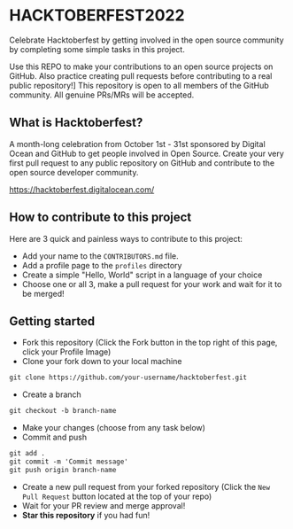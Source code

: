 # HACKTOBERFEST2022
Celebrate Hacktoberfest by getting involved in the open source community by completing some simple tasks in this project.

Use this REPO to make your contributions to an open source projects on GitHub. Also practice creating pull requests before contributing to a real public repository!]
This repository is open to all members of the GitHub community.
All genuine PRs/MRs will be accepted.

## What is Hacktoberfest?
A month-long celebration from October 1st - 31st sponsored by Digital Ocean and GitHub to get people involved in Open Source. Create your very first pull request to any public repository on GitHub and contribute to the open source developer community.

https://hacktoberfest.digitalocean.com/

## How to contribute to this project
Here are 3 quick and painless ways to contribute to this project:

* Add your name to the `CONTRIBUTORS.md` file.
* Add a profile page to the `profiles` directory
* Create a simple "Hello, World" script in a language of your choice
* Choose one or all 3, make a pull request for your work and wait for it to be merged!

## Getting started
* Fork this repository (Click the Fork button in the top right of this page, click your Profile Image)
* Clone your fork down to your local machine

```markdown
git clone https://github.com/your-username/hacktoberfest.git
```

* Create a branch

```markdown
git checkout -b branch-name
```

* Make your changes (choose from any task below)
* Commit and push

```markdown
git add .
git commit -m 'Commit message'
git push origin branch-name
```

* Create a new pull request from your forked repository (Click the `New Pull Request` button located at the top of your repo)
* Wait for your PR review and merge approval!
* __Star this repository__ if you had fun!
